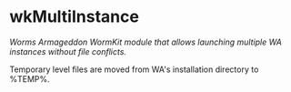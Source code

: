 # wkMultiInstance
_Worms Armageddon WormKit module that allows launching multiple WA instances without file conflicts._

Temporary level files are moved from WA's installation directory to %TEMP%.